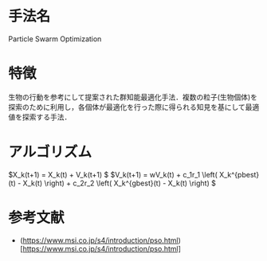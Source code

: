 # 手法名
  Particle Swarm Optimization
# 特徴
  生物の行動を参考にして提案された群知能最適化手法．複数の粒子(生物個体)を探索のために利用し，各個体が最適化を行った際に得られる知見を基にして最適値を探索する手法．
# アルゴリズム
  $X_k(t+1) = X_k(t) + V_k(t+1)  $
  $V_k(t+1) = wV_k(t) + c_1r_1 \left( X_k^{pbest}(t) - X_k(t) \right) + c_2r_2 \left( X_k^{gbest}(t) - X_k(t) \right) $
# 参考文献
- (https://www.msi.co.jp/s4/introduction/pso.html)[https://www.msi.co.jp/s4/introduction/pso.html]
  
